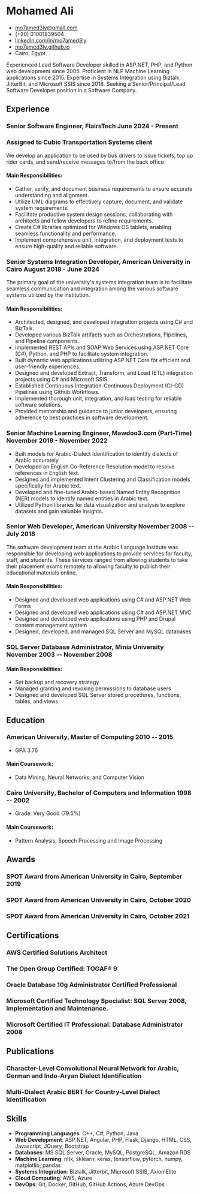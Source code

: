 <!-- The (first) h1 will be used as the <title> of the HTML page -->
# Mohamed Ali

<!-- The unordered list immediately after the h1 will be formatted on a single
line. It is intended to be used for contact details -->
- <mo7amed3ly@gmail.com>
- (+20) 01001839504
- [linkedIn.com/in/mo7amed3ly](https://linkedIn.com/in/mo7amed3ly)
- [mo7amed3ly.github.io](http://mo7amed3ly.github.io)
- Cairo, Egypt

<!-- The paragraph after the h1 and ul and before the first h2 is optional. It
is intended to be used for a short summary. -->
Experienced Lead Software Developer skilled in ASP.NET, PHP, and Python web development since 2005. Proficient in NLP Machine Learning applications since 2015. Expertise in Systems Integration using Biztalk, JitterBit, and Microsoft SSIS since 2018. Seeking a Senior/Principal/Lead Software Developer position in a Software Company.
## Experience
<!-- You have to wrap the "left" and "right" half of these headings in spans by
hand -->

### <span>Senior Software Engineer, FlairsTech</span> <span>June 2024 - Present</span> 
### <span>Assigned to Cubic Transportation Systems client</span> 
We develop an application to be used by bus drivers to issue tickets, top up rider cards, and send/receive messages to/from the back office
#### Main Responsibilities:
- Gather, verify, and document business requirements to ensure accurate understanding and alignment.
- Utilize UML diagrams to effectively capture, document, and validate system requirements.
- Facilitate productive system design sessions, collaborating with architects and fellow developers to refine requirements.
- Create C# libraries optimized for Windows OS tablets, enabling seamless functionality and performance.
- Implement comprehensive unit, integration, and deployment tests to ensure high-quality and reliable software.
  
### <span>Senior Systems Integration Developer, American University in Cairo</span> <span>August 2018 - June 2024</span> 
The primary goal of the university's systems integration team is to facilitate seamless communication and integration among the various software systems utilized by the institution.
#### Main Responsibilities:
- Architected, designed, and developed integration projects using C# and BizTalk.
- Developed various BizTalk artifacts such as Orchestrations, Pipelines, and Pipeline components.
- Implemented REST APIs and SOAP Web Services using ASP.NET Core (C#), Python, and PHP to facilitate system integration.
- Built dynamic web applications utilizing ASP.NET Core for efficient and user-friendly experiences.
- Designed and developed Extract, Transform, and Load (ETL) integration projects using C# and Microsoft SSIS.
- Established Continuous Integration-Continuous Deployment (CI-CD) Pipelines using Github Workflows.
- Implemented thorough unit, integration, and load testing for reliable software solutions.
- Provided mentorship and guidance to junior developers, ensuring adherence to best practices in software development.

###  <span>Senior Machine Learning Engineer, Mawdoo3.com (Part-Time)</span> <span>November 2019 - November 2022</span>
- Built models for Arabic-Dialect Identification to identify dialects of Arabic accurately.
- Developed an English Co-Reference Resolution model to resolve references in English text.
- Designed and implemented Intent Clustering and Classification models specifically for Arabic text.
- Developed and fine-tuned Arabic-based Named Entity Recognition (NER) models to identify named entities in Arabic text.
- Utilized Python libraries for data visualization and analysis to explore datasets and gain valuable insights.

### <span>Senior Web Developer, American University</span> <span>November 2008 -- July 2018</span>
The software development team at the Arabic Language Institute was responsible for developing web applications to provide services for faculty, staff, and students. These services ranged from allowing students to take their placement exams remotely to allowing faculty to publish their educational materials online.
#### Main Responsibilities:
 - Designed and developed web applications using C# and ASP.NET Web Forms
 - Designed and developed web applications using C# and ASP.NET MVC
 - Designed and developed web applications using PHP and Drupal content management system
 - Designed, developed, and managed SQL Server and MySQL databases
 
### <span>SQL Server Database Administrator, Minia University</span> <span>November 2003 -- November 2008</span> 
#### Main Responsibilities:
 - Set backup and recovery strategy
 - Managed granting and revoking permissions to database users
 - Designed and developed SQL Server stored procedures, functions, tables, and views

## Education
### <span>American University, Master of Computing</span> <span>2010 -- 2015</span>
  - GPA 3.76
#### Main Coursework:
 - Data Mining, Neural Networks, and Computer Vision
### <span>Cairo University, Bachelor of Computers and Information</span> <span>1998 -- 2002</span>
  - Grade: Very Good (79.5%)
#### Main Coursework:
 - Pattern Analysis, Speech Processing and Image Processing
## Awards
### SPOT Award from American University in Cairo, September 2019
### SPOT Award from American University in Cairo, October 2020
### SPOT Award from American University in Cairo, October 2021
## Certifications
### AWS Certified Solutions Architect
### The Open Group Certified: TOGAF® 9
### Oracle Database 10g Administrator Certified Professional
### Microsoft Certified Technology Specialist: SQL Server 2008, Implementation and Maintenance.
### Microsoft Certified IT Professional: Database Administrator 2008
## Publications
### Character-Level Convolutional Neural Network for Arabic, German and Indo-Aryan Dialect Identification
### Multi-Dialect Arabic BERT for Country-Level Dialect Identification
## Skills
 - __Programming Languages__: C++, C#, Python, Java
 - __Web Development__: ASP.NET, Angular, PHP, Flask, Django, HTML, CSS, Javascript, JQuery, Bootstrap
 - __Databases__: MS SQL Server, Oracle, MySQL, PostgreSQL, Amazon RDS
 - __Machine Learning__: nltk, sklearn, keras, tensorflow, pytorch, numpy, matplotlib, pandas
 - __Systems Integration__: Biztalk, Jitterbit, Microsoft SSIS, AxiomElite
 - __Cloud Computing__: AWS, Azure
 - __DevOps__: Git, Docker, GitHub, GitHub Actions, Azure DevOps
